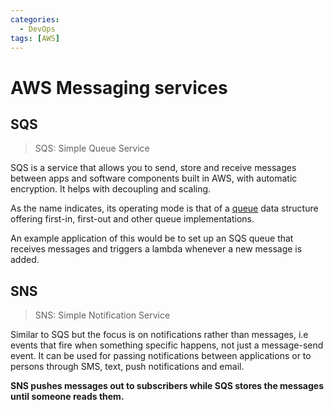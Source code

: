 ```yaml
---
categories:
  - DevOps
tags: [AWS]
---
```


# AWS Messaging services

## SQS

> SQS: Simple Queue Service

SQS is a service that allows you to send, store and receive messages between
apps and software components built in AWS, with automatic encryption. It helps
with decoupling and scaling.

As the name indicates, its operating mode is that of a
[queue](Queue.md) data structure offering first-in, first-out
and other queue implementations.

An example application of this would be to set up an SQS queue that receives
messages and triggers a lambda whenever a new message is added.

## SNS

> SNS: Simple Notification Service

Similar to SQS but the focus is on notifications rather than messages, i.e
events that fire when something specific happens, not just a message-send event.
It can be used for passing notifications between applications or to persons
through SMS, text, push notifications and email.

**SNS pushes messages out to subscribers while SQS stores the messages until
someone reads them.**

